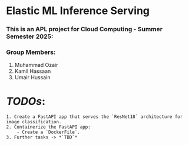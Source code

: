 # Elastic ML Inference Serving

### This is an APL project for Cloud Computing - Summer Semester 2025:

### Group Members:
1. Muhammad Ozair
2. Kamil Hassaan
3. Umair Hussain

# *TODOs*:
    1. Create a FastAPI app that serves the `ResNet18` architecture for image classification.
    2. Containerize the FastAPI app:
        - Create a `DockerFile`.
    3. Further tasks -> *`TBD`*
        